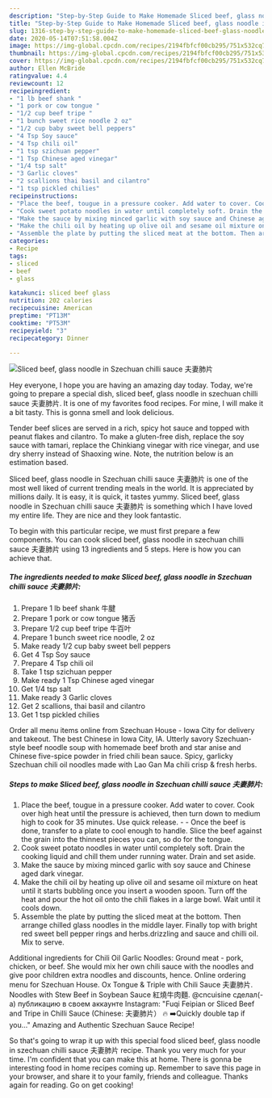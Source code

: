 ```yaml
---
description: "Step-by-Step Guide to Make Homemade Sliced beef, glass noodle in Szechuan chilli sauce 夫妻肺片"
title: "Step-by-Step Guide to Make Homemade Sliced beef, glass noodle in Szechuan chilli sauce 夫妻肺片"
slug: 1316-step-by-step-guide-to-make-homemade-sliced-beef-glass-noodle-in-szechuan-chilli-sauce
date: 2020-05-14T07:51:58.004Z
image: https://img-global.cpcdn.com/recipes/2194fbfcf00cb295/751x532cq70/sliced-beef-glass-noodle-in-szechuan-chilli-sauce-夫妻肺片-recipe-main-photo.jpg
thumbnail: https://img-global.cpcdn.com/recipes/2194fbfcf00cb295/751x532cq70/sliced-beef-glass-noodle-in-szechuan-chilli-sauce-夫妻肺片-recipe-main-photo.jpg
cover: https://img-global.cpcdn.com/recipes/2194fbfcf00cb295/751x532cq70/sliced-beef-glass-noodle-in-szechuan-chilli-sauce-夫妻肺片-recipe-main-photo.jpg
author: Ellen McBride
ratingvalue: 4.4
reviewcount: 12
recipeingredient:
- "1 lb beef shank "
- "1 pork or cow tongue "
- "1/2 cup beef tripe "
- "1 bunch sweet rice noodle 2 oz"
- "1/2 cup baby sweet bell peppers"
- "4 Tsp Soy sauce"
- "4 Tsp chili oil"
- "1 tsp szichuan pepper"
- "1 Tsp Chinese aged vinegar"
- "1/4 tsp salt"
- "3 Garlic cloves"
- "2 scallions thai basil and cilantro"
- "1 tsp pickled chilies"
recipeinstructions:
- "Place the beef, tougue in a pressure cooker. Add water to cover. Cook over high heat until the pressure is achieved, then turn down to medium high to cook for 35 minutes. Use quick release.  Once the beef is done, transfer to a plate to cool enough to handle. Slice the beef against the grain into the thinnest pieces you can, so do for the tongue."
- "Cook sweet potato noodles in water until completely soft. Drain the cooking liquid and chill them under running water. Drain and set aside."
- "Make the sauce by mixing minced garlic with soy sauce and Chinese aged dark vinegar."
- "Make the chili oil by heating up olive oil and sesame oil mixture on heat until it starts bubbling once you insert a wooden spoon. Turn off the heat and pour the hot oil onto the chili flakes in a large bowl. Wait until it cools down."
- "Assemble the plate by putting the sliced meat at the bottom. Then arrange chilled glass noodles in the middle layer. Finally top with bright red sweet bell pepper rings and herbs.drizzling and sauce and chilli oil. Mix to serve."
categories:
- Recipe
tags:
- sliced
- beef
- glass

katakunci: sliced beef glass 
nutrition: 202 calories
recipecuisine: American
preptime: "PT13M"
cooktime: "PT53M"
recipeyield: "3"
recipecategory: Dinner

---
```



![Sliced beef, glass noodle in Szechuan chilli sauce 夫妻肺片](https://img-global.cpcdn.com/recipes/2194fbfcf00cb295/751x532cq70/sliced-beef-glass-noodle-in-szechuan-chilli-sauce-夫妻肺片-recipe-main-photo.jpg)

Hey everyone, I hope you are having an amazing day today. Today, we're going to prepare a special dish, sliced beef, glass noodle in szechuan chilli sauce 夫妻肺片. It is one of my favorites food recipes. For mine, I will make it a bit tasty. This is gonna smell and look delicious.

Tender beef slices are served in a rich, spicy hot sauce and topped with peanut flakes and cilantro. To make a gluten-free dish, replace the soy sauce with tamari, replace the Chinkiang vinegar with rice vinegar, and use dry sherry instead of Shaoxing wine. Note, the nutrition below is an estimation based.

Sliced beef, glass noodle in Szechuan chilli sauce 夫妻肺片 is one of the most well liked of current trending meals in the world. It is appreciated by millions daily. It is easy, it is quick, it tastes yummy. Sliced beef, glass noodle in Szechuan chilli sauce 夫妻肺片 is something which I have loved my entire life. They are nice and they look fantastic.


To begin with this particular recipe, we must first prepare a few components. You can cook sliced beef, glass noodle in szechuan chilli sauce 夫妻肺片 using 13 ingredients and 5 steps. Here is how you can achieve that.

<!--inarticleads1-->

##### The ingredients needed to make Sliced beef, glass noodle in Szechuan chilli sauce 夫妻肺片:

1. Prepare 1 lb beef shank 牛腱
1. Prepare 1 pork or cow tongue 猪舌
1. Prepare 1/2 cup beef tripe 牛百叶
1. Prepare 1 bunch sweet rice noodle, 2 oz
1. Make ready 1/2 cup baby sweet bell peppers
1. Get 4 Tsp Soy sauce
1. Prepare 4 Tsp chili oil
1. Take 1 tsp szichuan pepper
1. Make ready 1 Tsp Chinese aged vinegar
1. Get 1/4 tsp salt
1. Make ready 3 Garlic cloves
1. Get 2 scallions, thai basil and cilantro
1. Get 1 tsp pickled chilies


Order all menu items online from Szechuan House - Iowa City for delivery and takeout. The best Chinese in Iowa City, IA. Utterly savory Szechuan-style beef noodle soup with homemade beef broth and star anise and Chinese five-spice powder in fried chili bean sauce. Spicy, garlicky Szechuan chili oil noodles made with Lao Gan Ma chili crisp &amp; fresh herbs. 

<!--inarticleads2-->

##### Steps to make Sliced beef, glass noodle in Szechuan chilli sauce 夫妻肺片:

1. Place the beef, tougue in a pressure cooker. Add water to cover. Cook over high heat until the pressure is achieved, then turn down to medium high to cook for 35 minutes. Use quick release. -  - Once the beef is done, transfer to a plate to cool enough to handle. Slice the beef against the grain into the thinnest pieces you can, so do for the tongue.
1. Cook sweet potato noodles in water until completely soft. Drain the cooking liquid and chill them under running water. Drain and set aside.
1. Make the sauce by mixing minced garlic with soy sauce and Chinese aged dark vinegar.
1. Make the chili oil by heating up olive oil and sesame oil mixture on heat until it starts bubbling once you insert a wooden spoon. Turn off the heat and pour the hot oil onto the chili flakes in a large bowl. Wait until it cools down.
1. Assemble the plate by putting the sliced meat at the bottom. Then arrange chilled glass noodles in the middle layer. Finally top with bright red sweet bell pepper rings and herbs.drizzling and sauce and chilli oil. Mix to serve.


Additional ingredients for Chili Oil Garlic Noodles: Ground meat - pork, chicken, or beef. She would mix her own chili sauce with the noodles and give poor children extra noodles and discounts, hence. Online ordering menu for Szechuan House. Ox Tongue &amp; Triple with Chili Sauce 夫妻肺片. Noodles with Stew Beef in Soybean Sauce 紅燒牛肉麵. @cncuisine сделал(-а) публикацию в своем аккаунте Instagram: &#34;Fuqi Feipian or Sliced Beef and Tripe in Chilli Sauce (Chinese: 夫妻肺片） 🔥 ➡️Quickly double tap if you…&#34; Amazing and Authentic Szechuan Sauce Recipe! 

So that's going to wrap it up with this special food sliced beef, glass noodle in szechuan chilli sauce 夫妻肺片 recipe. Thank you very much for your time. I'm confident that you can make this at home. There is gonna be interesting food in home recipes coming up. Remember to save this page in your browser, and share it to your family, friends and colleague. Thanks again for reading. Go on get cooking!
